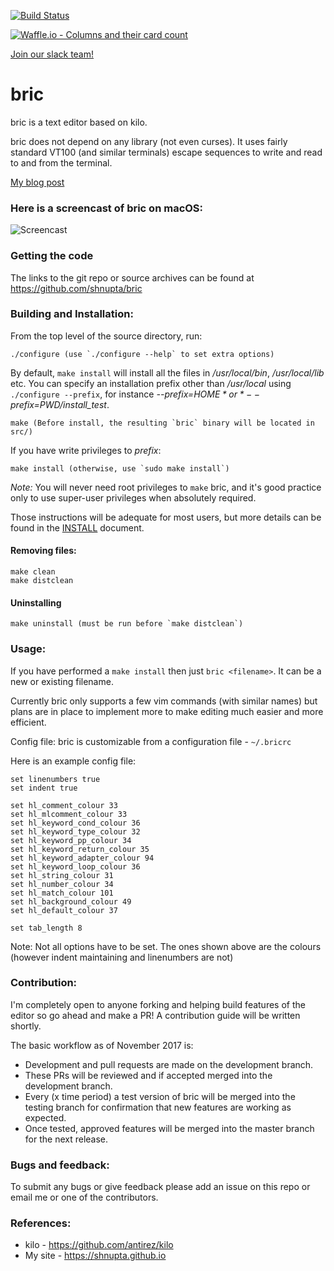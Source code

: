 [![Build Status](https://travis-ci.com/shnupta/bric.svg?branch=development)](https://travis-ci.com/shnupta/bric)

[![Waffle.io - Columns and their card count](https://badge.waffle.io/shnupta/bric.svg?columns=all)](https://waffle.io/shnupta/bric)

[Join our slack team!](https://bric-editor.slack.com)

# bric
bric is a text editor based on kilo.

bric does not depend on any library (not even curses). It uses fairly standard VT100 (and similar terminals) escape sequences to write and read to and from the terminal.

[My blog post](https://shnupta.github.io/blog/17/04/bric.html)

### Here is a screencast of bric on macOS:
![Screencast](https://github.com/shnupta/bric/blob/master/screencast_low.gif)

### Getting the code

The links to the git repo or source archives can be found at
https://github.com/shnupta/bric

### Building and Installation:

From the top level of the source directory, run:

    ./configure (use `./configure --help` to set extra options)

By default, `make install` will install all the files in
*/usr/local/bin*, */usr/local/lib* etc.  You can specify
an installation prefix other than */usr/local* using `./configure --prefix`,
for instance *--prefix=$HOME* or *--prefix=$PWD/install_test*.

    make (Before install, the resulting `bric` binary will be located in src/)

If you have write privileges to *prefix*:

    make install (otherwise, use `sudo make install`)

*Note:* You will never need root privileges to `make` bric, and it's
good practice only to use super-user privileges when absolutely required.

Those instructions will be adequate for most users, but more details
can be found in the [INSTALL](INSTALL) document.

#### Removing files:

    make clean
    make distclean

#### Uninstalling

    make uninstall (must be run before `make distclean`)

### Usage:
If you have performed a `make install` then just `bric <filename>`. It can be a new or existing filename.

Currently bric only supports a few vim commands (with similar names) but plans are in place to implement more to make editing much easier and more efficient.

Config file:
bric is customizable from a configuration file - `~/.bricrc`

Here is an example config file:
```
set linenumbers true
set indent true

set hl_comment_colour 33
set hl_mlcomment_colour 33
set hl_keyword_cond_colour 36
set hl_keyword_type_colour 32
set hl_keyword_pp_colour 34
set hl_keyword_return_colour 35
set hl_keyword_adapter_colour 94
set hl_keyword_loop_colour 36
set hl_string_colour 31
set hl_number_colour 34
set hl_match_colour 101
set hl_background_colour 49
set hl_default_colour 37

set tab_length 8
```
Note:
Not all options have to be set. The ones shown above are the colours (however indent maintaining and linenumbers are not)


### Contribution:
I'm completely open to anyone forking and helping build features of the editor so go ahead and make a PR! A contribution guide will be written shortly.

The basic workflow as of November 2017 is:
- Development and pull requests are made on the development branch.
- These PRs will be reviewed and if accepted merged into the development branch.
- Every (x time period) a test version of bric will be merged into the testing branch for confirmation that new features are working as expected.
- Once tested, approved features will be merged into the master branch for the next release.

### Bugs and feedback:
To submit any bugs or give feedback please add an issue on this repo or email me or one of the contributors.

### References:
- kilo - https://github.com/antirez/kilo
- My site - https://shnupta.github.io
